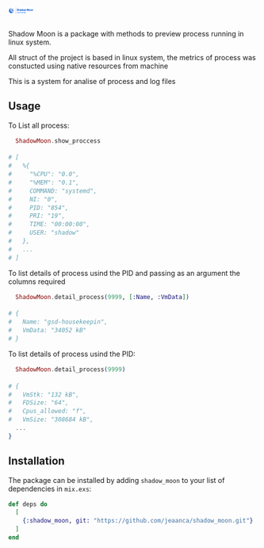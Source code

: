 <img style="display:block;text-align:center; width: 50px" src="https://github.com/jeaanca/shadow_moon/blob/master/assets/images/shadow_moon_logo.png"><br>

<p> Shadow Moon is a package with methods to preview process running in linux system. </p>
<p> All struct of the project is based in linux system, the metrics of process was constucted using native resources from machine </p>

<p> This is a system for analise of process and log files </p>

## Usage

To List all process:
```elixir
  ShadowMoon.show_proccess

# [
#   %{
#     "%CPU": "0.0",
#     "%MEM": "0.1",
#     COMMAND: "systemd",
#     NI: "0",
#     PID: "854",
#     PRI: "19",
#     TIME: "00:00:00",
#     USER: "shadow"
#   },
#   ...
# ]

```

To list details of process usind the PID and passing as an argument the columns required
```elixir
  ShadowMoon.detail_process(9999, [:Name, :VmData])

# {
#   Name: "gsd-housekeepin",
#   VmData: "34052 kB"
# }
```

To list details of process usind the PID:
```elixir
  ShadowMoon.detail_process(9999)

# {
#   VmStk: "132 kB",
#   FDSize: "64",
#   Cpus_allowed: "f",
#   VmSize: "308684 kB",
  ...
}
```

## Installation

The package can be installed
by adding `shadow_moon` to your list of dependencies in `mix.exs`:

```elixir
def deps do
  [
    {:shadow_moon, git: "https://github.com/jeaanca/shadow_moon.git"}
  ]
end
```


